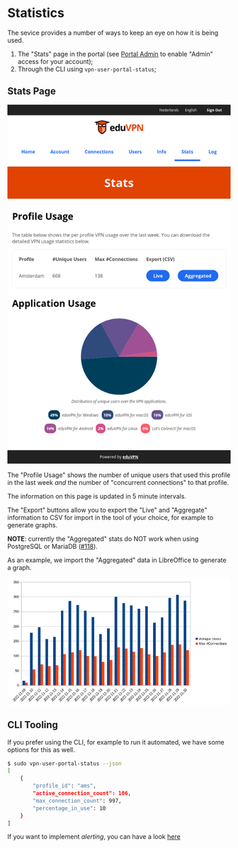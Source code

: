 # Statistics

The sevice provides a number of ways to keep an eye on how it is being used.

1. The "Stats" page in the portal (see [Portal Admin](PORTAL_ADMIN.md) to 
   enable "Admin" access for your account);
2. Through the CLI using `vpn-user-portal-status`;

## Stats Page

![Screenshot of the "Stats" page in the portal admin](img/vpn-user-portal_stats.png)

The "Profile Usage" shows the number of unique users that used this profile in 
the last week _and_ the number of "concurrent connections" to that profile. 

The information on this page is updated in 5 minute intervals.

The "Export" buttons allow you to export the "Live" and "Aggregate" information
to CSV for import in the tool of your choice, for example to generate graphs. 

**NOTE**: currently the "Aggregated" stats do NOT work when using PostgreSQL 
or MariaDB ([#118](https://todo.sr.ht/~eduvpn/server/118)).

As an example, we import the "Aggregated" data in LibreOffice to generate a
graph.

![Graph generated using LibreOffice of the "Aggregated" Usage](img/vpn-user-portal_stats_aggregated.png)

## CLI Tooling

If you prefer using the CLI, for example to run it automated, we have some 
options for this as well.

```bash
$ sudo vpn-user-portal-status --json
[
    {
        "profile_id": "ams",
        "active_connection_count": 106,
        "max_connection_count": 997,
        "percentage_in_use": 10
    }
]
```

If you want to implement _alerting_, you can have a look [here](MONITORING.md)
